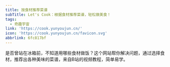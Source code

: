 ```yaml
---
title: 按食材推荐菜谱
subTitle: Let's Cook：根据食材推荐菜谱，轻松做美食！
tags:
  - 奇趣宇宙
link: 'https://cook.yunyoujun.cn/'
icon: 'https://cook.yunyoujun.cn/favicon.svg'
abbrlink: 6fc817bf
---
```


是否曾站在冰箱前，不知道用哪些食材做饭？这个网站帮你解决问题，通过选择食材，推荐出各种美味的菜谱，来自B站的视频教程，简单易学。